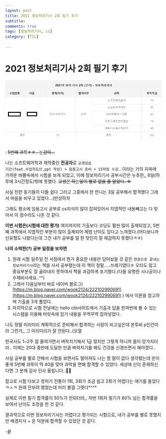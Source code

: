 ```yaml
---
layout: post
title: 2021 정보처리기사 2회 필기 후기
subtitle: 
comments: true
tags: [정보처리기사, cs]
category: [TIL]

---
```


# 2021 정보처리기사 2회 필기 후기

![enter image description here](https://github.com/s2uyeoii/s2uyeoii.github.io/blob/master/assets/img/%E3%85%8B%E3%85%8B.png?raw=true)
<br>
<br>

: ~~5번째 과목ㅎㅎ.. 눈감아...~~

나는 소프트웨어학과 재학중인 <strong>전공자</strong>로 <code>교생실습 기간(feat.수업지도안,ppt 작성) + 임용고시 준비 + 15학점 수강</code>.. 이라는 거의 지옥에 가까운 바쁨속에서 시험을 보게 되었고, 이에 정보처리기사 공부시간은 누추한,, 6일(하루에 3시간정도)밖에 못했다. ~~교생은 하는일이 별로 없을 줄 알았다..☆~~

사실 친한 동기들이 다들 쉽다 그러고 그중에서 한 언니는 3일 공부해서 합격했다 그래서 마음을 비우고 있었다...(반성하자

그래도 평소에 임용고시 공부로 cs지식이 많이 잡혀있어서 지엽적인 내용빼고는 다 맞아서 이 점수라도 나온 것 같다.

<strong>이번 시험은(시험에 대한 평가)</strong> 여지까지의 기출보다 코딩도 훨씬 많이 출제되었고, 5번째 과목에서 지엽적인 부분이 많이 출제되어 제법 난이도 있다고 느껴졌다.(어디보니까 신유형도 나왔다는데 그건 내가 공부를 덜 한 탓인지 잘 체감하지 못했다ㅋㅎ)

<strong>나의 소박한(?) 공부 일정을 보자면</strong>

1. 원래 시험 일주일 전 서점에서 뭔가 중요한 내용만 담아놨을 것 같은 <code>한권으로 끝내는 정보처리기사</code>라는 책을 사서 공부했는데 이 책이 정말.....쓰레기였다ㅎ 오타도 많고 중요부분도 잘 골라내지 못하여서 책을 과감하게 포기했다.(다들 유명한 시나공이나 수제비사세요..^^)
2. 그래서 다음날부터 바로 네이버 블로그( [https://m.blog.naver.com/wook2124/222102990691](https://m.blog.naver.com/wook2124/222102990691) ) 에서 이론을 참고하며 기출을 3개 풀었다. 
3. 마지막으로 시험 전날에는 hello cbt사이트에서 기출과 답을 한꺼번에 볼 수 있는 시스템을 이용해 머릿속에 암기 내용을 꾸역꾸역 집어넣었다.

나도 정말 미리미리 계획적으로 준비해서 합격하는 사람이 되고싶은데 본투비 p인간이라 그런가,, 그 미리미리가 잘 안된다..(오열

한국사도 1~2주 잠 줄여가면서 벼락치기해서 1급 땄지만 그렇게 하니까 몸이 망가지더라.. 이제는 20대 중반에 도달한 만큼 벼락치기를 해도 건강을 신경쓰면서 해야겠다..
 
사실 공부를 별로 안해서 시험을 보면서도 떨어져도 나는 할 말이 없다 생각했는데 운이 좋게 5번째 과목이 딱 40을 맞아 과락을 면해 합격할 수 있었다. 세상에 신이 존재하신다면 그 분께 감사 인사 올립니다..🙇‍♀️

참고로 시험 다보고 정처기 전통이 1회, 3회가 조금 쉽고 2회가 어렵다는 얘기를 들었다ㅋㅅㅋ 원래 안보려 했었는데 미리 볼껄 그랫다*^^*

실제로 이번 필기 합격률이 50%가 안되더라,, 저번 1회차 필기가 80% 넘는 합격률을 보여서 난이도 조정을 한 것 같다.

결과적으로 이번 정보처리기사는 어렵다고 평가되는 시험으로, 내가 공부를 별로 못했지만 배경지식 + 운 덕분에 합격할 수 있었던 것 같다. 

-끝
